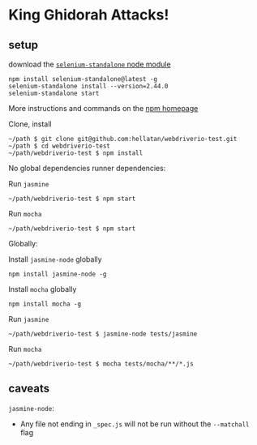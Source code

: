 # King Ghidorah Attacks!

## setup

download the [`selenium-standalone` node module][standalone]

    npm install selenium-standalone@latest -g
    selenium-standalone install --version=2.44.0
    selenium-standalone start

More instructions and commands on the [npm homepage][standalone]

Clone, install

    ~/path $ git clone git@github.com:hellatan/webdriverio-test.git
    ~/path $ cd webdriverio-test
    ~/path/webdriverio-test $ npm install

No global dependencies runner dependencies:

Run `jasmine`

    ~/path/webdriverio-test $ npm start

Run `mocha`

    ~/path/webdriverio-test $ npm start

Globally:

Install `jasmine-node` globally

    npm install jasmine-node -g

Install `mocha` globally

    npm install mocha -g

Run `jasmine`

    ~/path/webdriverio-test $ jasmine-node tests/jasmine

Run `mocha`

    ~/path/webdriverio-test $ mocha tests/mocha/**/*.js

## caveats

`jasmine-node`:

- Any file not ending in `_spec.js` will not be run without the `--matchall` flag

[standalone]: https://www.npmjs.com/package/selenium-standalone
